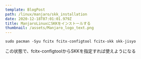 ```yaml
---
template: BlogPost
path: /linux/manjaro/skk_installation
date: 2020-12-18T07:01:01.979Z
title: ManjaroLinuxにSKKをインストールする
thumbnail: /assets/Manjaro_logo_text.png
---
```

```
sudo pacman -Syu fcitx fcitx-configtool fcitx-skk skk-jisyo
```

この状態で、fcitx-configtoolからSKKを指定すれば使えようになる
